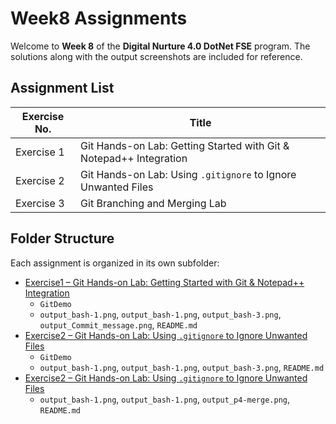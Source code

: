 # Week8 Assignments

Welcome to **Week 8** of the **Digital Nurture 4.0 DotNet FSE** program.
The solutions along with the output screenshots are included for reference.

## Assignment List

| Exercise No. | Title                                      |
|--------------|--------------------------------------------|
| Exercise 1   | Git Hands-on Lab: Getting Started with Git & Notepad++ Integration          |
| Exercise 2   | Git Hands-on Lab: Using `.gitignore` to Ignore Unwanted Files          |
| Exercise 3   | Git Branching and Merging Lab          |

## Folder Structure

Each assignment is organized in its own subfolder:

* [Exercise1 – Git Hands-on Lab: Getting Started with Git & Notepad++ Integration](./Exercise1)
    * `GitDemo`
    * `output_bash-1.png`, `output_bash-1.png`, `output_bash-3.png`, `output_Commit_message.png`, `README.md`
* [Exercise2 – Git Hands-on Lab: Using `.gitignore` to Ignore Unwanted Files](./Exercise2)
    * `GitDemo`
    * `output_bash-1.png`, `output_bash-1.png`, `output_bash-3.png`, `README.md`
* [Exercise2 – Git Hands-on Lab: Using `.gitignore` to Ignore Unwanted Files](./Exercise3)
    * `output_bash-1.png`, `output_bash-1.png`, `output_p4-merge.png`, `README.md`
